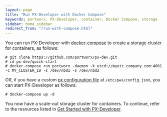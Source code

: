 ```yaml
---
layout: page
title: "Run PX-Developer with Docker Compose"
keywords: portworx, PX-Developer, container, Docker Compose, storage
sidebar: home_sidebar
redirect_from: "/run-with-compose.html"
---
```

You can run PX-Developer with [docker-compose](https://docs.docker.com/compose/install/) to create a storage cluster for containers, as follows:

```
# git clone https://github.com/portworx/px-dev.git
# cd px-dev/quick-start
# docker-compose run portworx -daemon -k etcd://myetc.company.com:4001 -c MY_CLUSTER_ID -s /dev/nbd1 -s /dev/nbd2
```

OR, if you have a custom [px configuration file](https://github.com/portworx/px-dev/edit/master/quick-start/config.json) at `/etc/pwx/config.json`, you can start PX-Developer as follows:

```
# docker-compose up -d
```

You now have a scale-out storage cluster for containers. To continue, refer to the resources listed in [Get Started with PX-Developer](get-started-px-developer.html).
